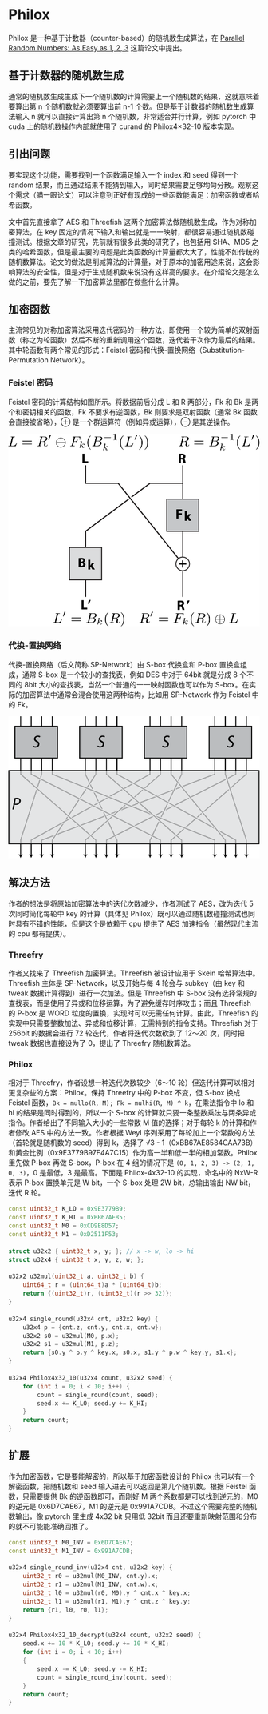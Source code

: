 <!M GFMTexBlock>
<!M PunctuationCompression>

# Philox

Philox 是一种基于计数器（counter-based）的随机数生成算法，在 [Parallel Random Numbers: As Easy as 1, 2, 3](https://www.thesalmons.org/john/random123/papers/random123sc11.pdf) 这篇论文中提出。

## 基于计数器的随机数生成

通常的随机数生成生成下一个随机数的计算需要上一个随机数的结果，这就意味着要算出第 n 个随机数就必须要算出前 n-1 个数。但是基于计数器的随机数生成算法输入 n 就可以直接计算出第 n 个随机数，非常适合并行计算，例如 pytorch 中 cuda 上的随机数操作内部就使用了 curand 的 Philox4×32-10 版本实现。

## 引出问题

要实现这个功能，需要找到一个函数满足输入一个 index 和 seed 得到一个 random 结果，而且通过结果不能猜到输入，同时结果需要足够均匀分散。观察这个需求（瞄一眼论文）可以注意到正好有现成的一些函数能满足：加密函数或者哈希函数。

文中首先直接拿了 AES 和 Threefish 这两个加密算法做随机数生成，作为对称加密算法，在 key 固定的情况下输入和输出就是一一映射，都很容易通过随机数碰撞测试。根据文章的研究，先前就有很多此类的研究了，也包括用 SHA、MD5 之类的哈希函数，但是最主要的问题是此类函数的计算量都太大了，性能不如传统的随机数算法。论文的做法是削减算法的计算量，对于原本的加密用途来说，这会影响算法的安全性，但是对于生成随机数来说没有这样高的要求。在介绍论文是怎么做的之前，要先了解一下加密算法里都在做些什么计算。

## 加密函数

主流常见的对称加密算法采用迭代密码的一种方法，即使用一个较为简单的双射函数（称之为轮函数）然后不断的重新调用这个函数，迭代若干次作为最后的结果。其中轮函数有两个常见的形式：Feistel 密码和代换-置换网络（Substitution-Permutation Network）。

### Feistel 密码

Feistel 密码的计算结构如图所示。将数据前后分成 L 和 R 两部分，Fk 和 Bk 是两个和密钥相关的函数，Fk 不要求有逆函数，Bk 则要求是双射函数（通常 Bk 函数会直接被省略），⊕ 是一个群运算符（例如异或运算），⊖ 是其逆操作。

![](../../figure/math/philox/feistel.svg)

### 代换-置换网络

代换-置换网络（后文简称 SP-Network）由 S-box 代换盒和 P-box 置换盒组成，通常 S-box 是一个较小的查找表，例如 DES 中对于 64bit 就是分成 8 个不同的 8bit 大小的查找表，当然一个普通的一一映射函数也可以作为 S-box。在实际的加密算法中通常会混合使用这两种结构，比如用 SP-Network 作为 Feistel 中的 Fk。

![](../../figure/math/philox/spn.svg)

## 解决方法

作者的想法是将原始加密算法中的迭代次数减少，作者测试了 AES，改为迭代 5 次同时简化每轮中 key 的计算（具体见 Philox）既可以通过随机数碰撞测试也同时具有不错的性能，但是这个是依赖于 cpu 提供了 AES 加速指令（虽然现代主流的 cpu 都有提供）。 

### Threefry

作者又找来了 Threefish 加密算法。Threefish 被设计应用于 Skein 哈希算法中。Threefish 主体是 SP-Network，以及开始与每 4 轮会与 subkey（由 key 和 tweak 数据计算得到）进行一次加法。但是 Threefish 中 S-box 没有选择常规的查找表，而是使用了异或和位移运算，为了避免缓存时序攻击；而且 Threefish 的 P-box 是 WORD 粒度的置换，实现时可以无需任何计算。由此，Threefish 的实现中只需要整数加法、异或和位移计算，无需特别的指令支持。Threefish 对于 256bit 的数据会进行 72 轮迭代，作者将迭代次数砍到了 12～20 次，同时把 tweak 数据也直接设为了 0，提出了 Threefry 随机数算法。

### Philox

相对于 Threefry，作者设想一种迭代次数较少（6～10 轮）但迭代计算可以相对更复杂些的方案：Philox。保持 Threefry 中的 P-box 不变，但 S-box 换成 Feistel 函数，`Bk = mullo(R, M); Fk = mulhi(R, M) ^ k`，在乘法指令中 lo 和 hi 的结果是同时得到的，所以一个 S-box 的计算就只要一条整数乘法与两条异或指令。作者给出了不同输入大小的一些常数 M 值的选择；对于每轮 k 的计算和作者修改 AES 中的方法一致。作者根据 Weyl 序列采用了每轮加上一个常数的方法（首轮就是随机数的 seed）得到 k，选择了 √3 - 1（0xBB67AE8584CAA73B）和黄金比例（0x9E3779B97F4A7C15）作为高一半和低一半的相加常数。Philox 里先做 P-box 再做 S-box，P-box 在 4 组的情况下是 `(0, 1, 2, 3) -> (2, 1, 0, 3)`，0 是最低，3 是最高。下面是 Philox-4x32-10 的实现，命名中的 NxW-R 表示 P-box 置换单元是 W bit，一个 S-box 处理 2W bit，总输出输出 NW bit，迭代 R 轮。

```cpp
const uint32_t K_LO = 0x9E3779B9;
const uint32_t K_HI = 0xBB67AE85;
const uint32_t M0 = 0xCD9E8D57;
const uint32_t M1 = 0xD2511F53;

struct u32x2 { uint32_t x, y; }; // x -> w, lo -> hi
struct u32x4 { uint32_t x, y, z, w; };

u32x2 u32mul(uint32_t a, uint32_t b) {
    uint64_t r = (uint64_t)a * (uint64_t)b;
    return {(uint32_t)r, (uint32_t)(r >> 32)};
}

u32x4 single_round(u32x4 cnt, u32x2 key) {
    u32x4 p = {cnt.z, cnt.y, cnt.x, cnt.w};
    u32x2 s0 = u32mul(M0, p.x);
    u32x2 s1 = u32mul(M1, p.z);
    return {s0.y ^ p.y ^ key.x, s0.x, s1.y ^ p.w ^ key.y, s1.x};
}

u32x4 Philox4x32_10(u32x4 count, u32x2 seed) {
    for (int i = 0; i < 10; i++) {
        count = single_round(count, seed);
        seed.x += K_LO; seed.y += K_HI;
    }
    return count;
}
```

## 扩展

作为加密函数，它是要能解密的，所以基于加密函数设计的 Philox 也可以有一个解密函数，把随机数和 seed 输入进去可以返回是第几个随机数。根据 Feistel 函数，只需要提供 Bk 的逆函数即可，而刚好 M 两个系数都是可以找到逆元的，M0 的逆元是 0x6D7CAE67，M1 的逆元是 0x991A7CDB。不过这个需要完整的随机数输出，像 pytorch 里生成 4x32 bit 只用低 32bit 而且还要重新映射范围和分布的就不可能能准确回推了。

```cpp
const uint32_t M0_INV = 0x6D7CAE67;
const uint32_t M1_INV = 0x991A7CDB;

u32x4 single_round_inv(u32x4 cnt, u32x2 key) {
    uint32_t r0 = u32mul(M0_INV, cnt.y).x;
    uint32_t r1 = u32mul(M1_INV, cnt.w).x;
    uint32_t l0 = u32mul(r0, M0).y ^ cnt.x ^ key.x;
    uint32_t l1 = u32mul(r1, M1).y ^ cnt.z ^ key.y;
    return {r1, l0, r0, l1};
}

u32x4 Philox4x32_10_decrypt(u32x4 count, u32x2 seed) {
    seed.x += 10 * K_LO; seed.y += 10 * K_HI;
    for (int i = 0; i < 10; i++)
    {
        seed.x -= K_LO; seed.y -= K_HI;
        count = single_round_inv(count, seed);
    }
    return count;
}
```
